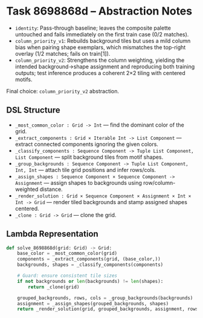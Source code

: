 # Task 8698868d – Abstraction Notes

- `identity`: Pass-through baseline; leaves the composite palette untouched and fails immediately on the first train case (0/2 matches).
- `column_priority_v1`: Rebuilds background tiles but uses a mild column bias when pairing shape exemplars, which mismatches the top-right overlay (1/2 matches; fails on train[1]).
- `column_priority_v2`: Strengthens the column weighting, yielding the intended background→shape assignment and reproducing both training outputs; test inference produces a coherent 2×2 tiling with centered motifs.

Final choice: `column_priority_v2` abstraction.

## DSL Structure
- `_most_common_color : Grid -> Int` — find the dominant color of the grid.
- `_extract_components : Grid × Iterable Int -> List Component` — extract connected components ignoring the given colors.
- `_classify_components : Sequence Component -> Tuple List Component, List Component` — split background tiles from motif shapes.
- `_group_backgrounds : Sequence Component -> Tuple List Component, Int, Int` — attach tile grid positions and infer rows/cols.
- `_assign_shapes : Sequence Component × Sequence Component -> Assignment` — assign shapes to backgrounds using row/column-weighted distance.
- `_render_solution : Grid × Sequence Component × Assignment × Int × Int -> Grid` — render tiled backgrounds and stamp assigned shapes centered.
- `_clone : Grid -> Grid` — clone the grid.

## Lambda Representation

```python
def solve_8698868d(grid: Grid) -> Grid:
    base_color = _most_common_color(grid)
    components = _extract_components(grid, (base_color,))
    backgrounds, shapes = _classify_components(components)

    # Guard: ensure consistent tile sizes
    if not backgrounds or len(backgrounds) != len(shapes):
        return _clone(grid)

    grouped_backgrounds, rows, cols = _group_backgrounds(backgrounds)
    assignment = _assign_shapes(grouped_backgrounds, shapes)
    return _render_solution(grid, grouped_backgrounds, assignment, rows, cols)
```
